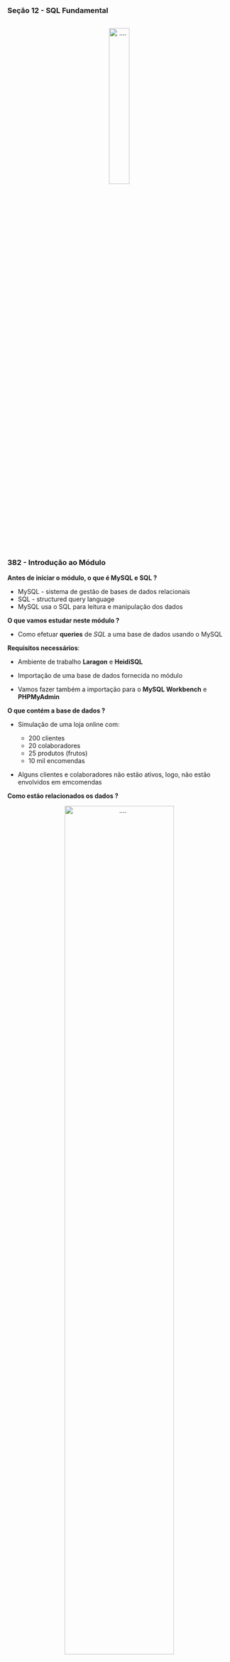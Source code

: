 ##
### Seção 12 - SQL Fundamental
##



<p align="center">
  <img alt="...." src="../Seção 9.12 - SQL Fundamental/assets/sql-database.png" width="30%">
</p>



### 382 - Introdução ao Módulo

**Antes de iniciar o módulo, o que é MySQL e SQL ?**

- MySQL - sistema de gestão de bases de dados relacionais
- SQL - structured query language
- MySQL usa o SQL para leitura e manipulação dos dados


**O que vamos estudar neste módulo ?**

- Como efetuar **queries** de *SQL* a uma base de dados usando o MySQL


**Requisitos necessários**:

- Ambiente de trabalho **Laragon** e **HeidiSQL**
- Importação de uma base de dados fornecida no módulo

- Vamos fazer também a importação para o **MySQL Workbench** e **PHPMyAdmin**


**O que contém a base de dados ?**

- Simulação de uma loja online com:
    - 200 clientes
    - 20 colaboradores
    - 25 produtos (frutos)
    - 10 mil encomendas

- Alguns clientes e colaboradores não estão ativos, logo, não estão envolvidos em emcomendas


**Como estão relacionados os dados ?**


<p align="center">
  <img alt="...." src="../Seção 9.12 - SQL Fundamental/assets/sql-fun.jpg" width="70%">
</p>


**Como são habitualmente devolvidos os resultados?**

- Em **PHP** são frequentemente recebidos como **arrays associativos** ou arrays de **objetos**


<p align="center">
  <img alt="...." src="../Seção 9.12 - SQL Fundamental/assets/arrays-assc.jpg" width="70%">
</p>


**Como são habitualmente devolvidos os resultados ?**

- Em **JavaScript** são frequentemente recebidos como:
    - **JSON** (JavaScript Object Notation)
    - Arrays de **objetos**
    - Arrays **associativos** (menos comum)


- Base de dados
    - udemy_loja_online


- **Laragon**
  - Downloads: https://laragon.org/download/index.html

- **HeidiSQL**
  - Downloads: https://www.heidisql.com/download.php

- **MySQL Workbench**
  - Downloads: https://dev.mysql.com/downloads/workbench/

- **PHPMyAdmin**
  - Localhost: http://localhost/phpmyadmin/

- **Visual Studio Code**
  - Downloads: https://code.visualstudio.com/download


- Sem projeto

- Exemplo:
    - sql-fundamental_01


### 383 - Importação da Base de Dados & Utilização no HeidiSQL


**Comandos SQL**

- Selecionar todos os clientes 

```sql
SELECT * FROM clientes
```

- Sem projeto

- Exemplo:
    - sql-fundamental_02





### 384 - Importação da Base de Dados & Utilização no MySQL Workbench



- **DICAS**

```txt

Como deixar o Workbenche no Tema Escuro

Abra o MySQL Workbench. No menu superior, clique em "Edit" (Editar) e selecione "Preferences" (Preferências). Na janela de preferências, localize e clique em "Appearance" (Aparência) no painel esquerdo. No painel direito, você deve encontrar a opção "Interface Theme" (Tema da Interface).

Not
```

- Sem projeto

- Exemplo:
    - sql-fundamental_03




### 385 - Importação da Base de Dados & Utilização no PhpMyAdmin

- Clicar no btn direito no Laragon MySQL/PhpMyAdmin

- PhpMyAdmin
  - Localhost: http://localhost/phpmyadmin/



- Sem projeto

- Exemplo:
    - sql-fundamental_04



### 386 - Algumas Notas Sobre a Sintaxe Do SQL

- Antes de avançar com os exemplos, apenas algumas notas sobre a sintaxe do **SQL**


- As palavras reservadas são case-insensitive
```sql
SELECT = select
```

- Podemos criar **queries** numa linha ou múltiplas linhas
- Podemos efetuar imensas operações numa BD através de SQL
- Nem todas as funlçoes de SQL estão disponíveis de igual modo em diferentes Sistemas de Gestão de Bases de Dados




- Sem projeto

- Exemplo:
    - sql-fundamental_05






### 387 - Introdução ao SELECT


- Exemplo:
    - sql-fundamental_06




### 388 - Ordenar Dados com ORDER BY

- Exemplo:
    - sql-fundamental_07



### 389 - Limitar o Número de Registos com LIMIT & OFFSET

- Exemplo:
    - sql-fundamental_08



### 390 - Obter Dados Únicos com DISTINCT

- Exemplo:
    - sql-fundamental_09



### 391 - Introdução à Cláusula WHERE

- Exemplo:
    - sql-fundamental_10



### 392 - Operadores de Comparação

- Exemplo:
    - sql-fundamental_11




### 393 - Operadores Lógicos - Parte 1

- Exemplo:
    - sql-fundamental_12




### 394 - Operadores Lógicos - Parte 2

- Exemplo:
    - sql-fundamental_13



### 395 - IS NULL & IS NOT NULL


- Exemplo:
    - sql-fundamental_14





### 396 - Alias

- Exemplo:
    - sql-fundamental_15


### 397 - CONCAT & CONCAT_WS

- Exemplo:
    - sql-fundamental_16



### 398 - Organização das Instruções de uma Query

- Exemplo:
    - sql-fundamental_17



### 399 - Introdução as JOINS

- Exemplo:
    - sql-fundamental_18


### 400 - Exercícios Práticos com JOINS - Parte 1

- Exemplo:
    - sql-fundamental_19



### 401 - Exercícios Práticos com JOINS - Parte 2

- Exemplo:
    - sql-fundamental_20


### 402 - Funções de Agregação - COUNT

- Exemplo:
    - sql-fundamental_21



### 403 - Funções de Agregação - MIN & MAX

- Exemplo:
    - sql-fundamental_22


### 404 - Funções de Agregação - AVG & SUM

- Exemplo:
    - sql-fundamental_23


### 405 - Introdução ao Uso de Subqueries & GROUP BY

- Exemplo:
    - sql-fundamental_24


### 406 - GROUP BY com Mais Exemplos

- Exemplo:
    - sql-fundamental_25


### 407 - HAVING

- Exemplo:
    - sql-fundamental_26
  

### 408 - UNION & UNION ALL

- Exemplo:
    - sql-fundamental_27


### 409 - Simples Case & Searched Case

- Exemplo:
    - sql-fundamental_28


### 410 - INSERT

- Exemplo:
    - sql-fundamental_29



### 411 - UPDATE

- Exemplo:
    - sql-fundamental_30



### 412 - DELETE

- Exemplo:
    - sql-fundamental_31


### 413 - SQL Data Type

- Sem projeto

- Exemplo:
    - sql-fundamental_32


### 414 - CREATE TABLE

- Exemplo:
    - sql-fundamental_33



### 415 - Primary Key & Foreing Key

- Exemplo:
    - sql-fundamental_34



### 416 - ALTER TABLE

- Exemplo:
    - sql-fundamental_35



### 417 - DROP TABLE & TRUNCATE Table

- Exemplo:
    - sql-fundamental_36


### 418 - Exercícios com a Loja Online - Parte 1

- Exemplo:
    - sql-fundamental_37


### 419 - Exercícios com a Loja Online - Parte 2

- Exemplo:
    - sql-fundamental_38


### 420 - Exercícios com a Loja Online - Parte 3

- Exemplo:
    - sql-fundamental_39










































































































































































